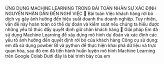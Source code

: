 ỨNG DỤNG MACHINE LEARNING TRONG BÀI TOÁN NHÂN SỰ XÁC ĐỊNH NGUYÊN NHÂN DẪN ĐẾN NGHỈ VIỆC
💼 Bài toán
Việc khách hàng rời bỏ dịch vụ gây ảnh hưởng đến hiệu suất doanh thu doanh nghiệp. Tuy nhiên, vấn đề này hoàn toàn có thể dự đoán và kiểm soát nếu chúng ta hiểu được những yếu tố thúc đẩy quyết định giữ chân khách hàng
🚀 Giải pháp
Em đã sử dụng Machine Learning để xây dựng mô hình dự đoán và xác định các yếu tố ảnh hưởng đến quyết định rời bỏ của khách hàng
Công cụ sử dụng: em đã sử dụng powber BI và python để thực hiện khai phá dữ liệu và trực quan hóa, sau đó em đã tiến hành huấn luyện mô hình Machine Learning trên Google Colab
Dưới đây là bài trình bày của em
